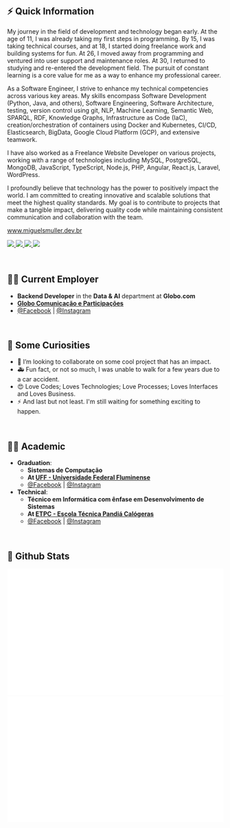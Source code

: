 ## :zap: Quick Information
My journey in the field of development and technology began early. At the age of 11, I was already taking my first steps in programming. By 15, I was taking technical courses, and at 18, I started doing freelance work and building systems for fun. At 26, I moved away from programming and ventured into user support and maintenance roles. At 30, I returned to studying and re-entered the development field. The pursuit of constant learning is a core value for me as a way to enhance my professional career.

As a Software Engineer, I strive to enhance my technical competencies across various key areas. My skills encompass Software Development (Python, Java, and others), Software Engineering, Software Architecture, testing, version control using git, NLP, Machine Learning, Semantic Web, SPARQL, RDF, Knowledge Graphs, Infrastructure as Code (IaC), creation/orchestration of containers using Docker and Kubernetes, CI/CD, Elasticsearch, BigData, Google Cloud Platform (GCP), and extensive teamwork.

I have also worked as a Freelance Website Developer on various projects, working with a range of technologies including MySQL, PostgreSQL, MongoDB, JavaScript, TypeScript, Node.js, PHP, Angular, React.js, Laravel, WordPress.

I profoundly believe that technology has the power to positively impact the world. I am committed to creating innovative and scalable solutions that meet the highest quality standards. My goal is to contribute to projects that make a tangible impact, delivering quality code while maintaining consistent communication and collaboration with the team.

<a href="https://www.miguelsmuller.dev.br" target="_blank">www.miguelsmuller.dev.br</a>

<p align="left">
    <a href="https://www.linkedin.com/in/miguelsmuller/" target="_blank">
        <img src="https://img.shields.io/badge/-LinkedIn-%230077B5?style=for-the-badge&logo=linkedin&logoColor=white" target="_blank">
    </a>
    <a href="https://www.instagram.com/miguelsmuller/" target="_blank">
        <img src="https://img.shields.io/badge/-Instagram-%23E4405F?style=for-the-badge&logo=Instagram&logoColor=white" target="_blank">
    </a>
    <a href="https://twitter.com/miguelsmuller" target="_blank">
        <img src="https://img.shields.io/badge/-Twitter-%231DA1F2?style=for-the-badge&logo=Twitter&logoColor=white" target="_blank">
    </a>
    <a href="https://dev.to/miguelsmuller" target="_blank">
        <img src="https://img.shields.io/badge/dev.to-%0A0A0A?style=for-the-badge&logo=dev.to&logoColor=white" target="_blank">
    </a>
</p>
<br/>


## :man_technologist: Current Employer
- **Backend Developer** in the **Data & AI** department at **Globo.com**
- **[Globo Comunicação e Participações](https://www.globo.com/)**
- [@Facebook](https://www.facebook.com/globo/) | [@Instagram](https://www.instagram.com/somosglobo/)
<br/>

## :speech_balloon: Some Curiosities
- :dancers: I’m looking to collaborate on some cool project that has an impact.
- :ambulance: Fun fact, or not so much, I was unable to walk for a few years due to a car accident.
- :heart_eyes: Love Codes; Loves Technologies; Love Processes; Loves Interfaces and Loves Business.
- :zap: And last but not least. I'm still waiting for something exciting to happen. 
<br/>

## :man_student: Academic
- **Graduation**:
    - **Sistemas de Computação** 
    - **At [UFF - Universidade Federal Fluminense](http://www.ic.uff.br/)**
    - [@Facebook](https://www.facebook.com/informeic) | [@Instagram](https://www.instagram.com/computacao_uff/)
- **Technical**:
    - **Técnico em Informática com ênfase em Desenvolvimento de Sistemas**
    - **At [ETPC - Escola Técnica Pandiá Calógeras](https://etpc.com.br/)**
    - [@Facebook](https://www.facebook.com/ETPCVR/) | [@Instagram](https://www.instagram.com/ETPCVR/)
<br/>

## :1st_place_medal: Github Stats
![](https://raw.githubusercontent.com/miguelsmuller/github-stats-transparent/output/generated/overview.svg)
![](https://raw.githubusercontent.com/miguelsmuller/github-stats-transparent/output/generated/languages.svg)
<br/>
